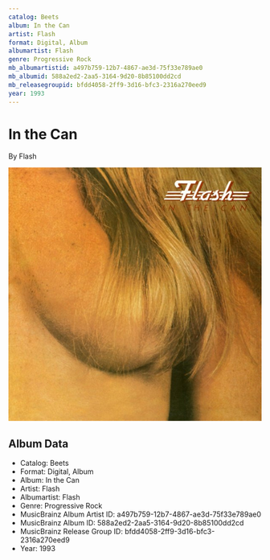 ```yaml
---
catalog: Beets
album: In the Can
artist: Flash
format: Digital, Album
albumartist: Flash
genre: Progressive Rock
mb_albumartistid: a497b759-12b7-4867-ae3d-75f33e789ae0
mb_albumid: 588a2ed2-2aa5-3164-9d20-8b85100dd2cd
mb_releasegroupid: bfdd4058-2ff9-3d16-bfc3-2316a270eed9
year: 1993
---
```


# In the Can

By Flash

![](../../assets/beetscovers/Flash-In_the_Can.jpg)

## Album Data

- Catalog: Beets
- Format: Digital, Album
- Album: In the Can
- Artist: Flash
- Albumartist: Flash
- Genre: Progressive Rock
- MusicBrainz Album Artist ID: a497b759-12b7-4867-ae3d-75f33e789ae0
- MusicBrainz Album ID: 588a2ed2-2aa5-3164-9d20-8b85100dd2cd
- MusicBrainz Release Group ID: bfdd4058-2ff9-3d16-bfc3-2316a270eed9
- Year: 1993

